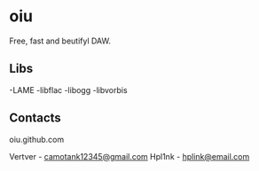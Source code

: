 # oiu

Free, fast and beutifyl DAW.

## Libs

-LAME
-libflac
-libogg
-libvorbis

## Contacts
oiu.github.com

Vertver - camotank12345@gmail.com
Hpl1nk - hplink@email.com
